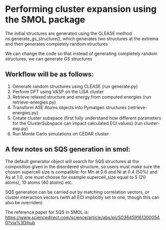 # Performing cluster expansion using the SMOL package

The initial structures are generated using the CLEASE method 
ns.generate_gs_structure(), which generates two structures at the extrema and then generates completely random structures

We can change the code so that instead of generating completely random structures, we can generate GS structures

## Workflow will be as follows: 
1. Generate random structures using CLEASE (run generate.py)
2. Perform DFT using VASP on the LISA cluster
3. Retrieve relaxed structure and energy from computed energies (run retrieve-energies.py)
4. Transform ASE Atoms objects into Pymatgen structures (retrieve-energies.py)
5. Create cluster subspace (first fully understand how different parameters for the ClusterSubspace can impact calculated ECI values)    (run cluster-exp.py)
6. Run Monte Carlo simulations on CEDAR cluster

## A few notes on SQS generation in smol:

The default generator object will search for SQS structures at the composition given in the disordered structure, so users must make sure the chosen supercell size is compatible: for Mn at 0.6 and Ni at 0.4 (50%) and As at 1.0, one must choose for example supercell_size equal to 5 (20 atoms), 10 atoms (40 atoms) etc.

SQS generation can be carried out by matching correlation vectors, or cluster interaction vectors (with all ECI implicitly set to one, though this can also be overriden)

The reference paper for SQS in SMOL is: https://www.sciencedirect.com/science/article/abs/pii/S0364591613000540?via%3Dihub

